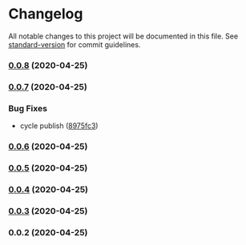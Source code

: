 # Changelog

All notable changes to this project will be documented in this file. See [standard-version](https://github.com/conventional-changelog/standard-version) for commit guidelines.

### [0.0.8](https://github.com/sprabowo/lafzi.js/compare/v0.0.7...v0.0.8) (2020-04-25)

### [0.0.7](https://github.com/sprabowo/lafzi.js/compare/v0.0.6...v0.0.7) (2020-04-25)


### Bug Fixes

* cycle publish ([8975fc3](https://github.com/sprabowo/lafzi.js/commit/8975fc34dee685cf323378bfb88b9598fc090c4a))

### [0.0.6](https://github.com/sprabowo/lafzi.js/compare/v0.0.5...v0.0.6) (2020-04-25)

### [0.0.5](https://github.com/sprabowo/lafzi.js/compare/v0.0.4...v0.0.5) (2020-04-25)

### [0.0.4](https://github.com/sprabowo/lafzi.js/compare/v0.0.3...v0.0.4) (2020-04-25)

### [0.0.3](https://github.com/sprabowo/lafzi.js/compare/v0.0.2...v0.0.3) (2020-04-25)

### 0.0.2 (2020-04-25)

